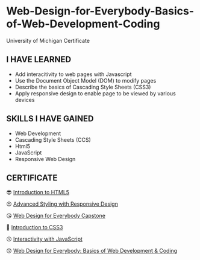 # Web-Design-for-Everybody-Basics-of-Web-Development-Coding
University of Michigan Certificate

## I HAVE LEARNED

 - Add interacitivity to web pages with Javascript
 - Use the Document Object Model (DOM) to modify pages
 - Describe the basics of Cascading Style Sheets (CSS3)
 - Apply responsive design to enable page to be viewed by various devices
## SKILLS I HAVE GAINED
 - Web Development
 - Cascading Style Sheets (CCS)
 - Html5
 - JavaScript
 - Responsive Web Design
## CERTIFICATE
😎 [Introduction to HTML5](https://www.coursera.org/account/accomplishments/certificate/SBR28FWU9989)

😍 [ Advanced Styling with Responsive Design](https://www.coursera.org/account/accomplishments/certificate/SNKHCDLYHABW)

😘 [Web Design for Everybody Capstone](https://www.coursera.org/account/accomplishments/certificate/XLGYVPSCGUTV)

🥰 [Introduction to CSS3](https://www.coursera.org/account/accomplishments/certificate/KBHJGEP9RJMA)

😗 [Interactivity with JavaScript](https://www.coursera.org/account/accomplishments/certificate/Z26JXJDGKS48)

😙 [Web Design for Everybody: Basics of Web Development & Coding](https://www.coursera.org/account/accomplishments/specialization/certificate/M8HR3RPEKL6G)
